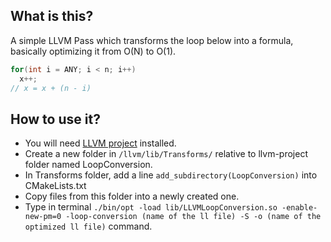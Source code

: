 ## What is this?

A simple LLVM Pass which transforms the loop below into a formula, basically optimizing it from O(N) to O(1).

```c
for(int i = ANY; i < n; i++)
  x++;
// x = x + (n - i)
```

## How to use it?

- You will need [LLVM project](https://github.com/llvm/llvm-project) installed.
- Create a new folder in `/llvm/lib/Transforms/` relative to llvm-project folder named LoopConversion.
- In Transforms folder, add a line `add_subdirectory(LoopConversion)` into CMakeLists.txt
- Copy files from this folder into a newly created one.
- Type in terminal `./bin/opt -load lib/LLVMLoopConversion.so -enable-new-pm=0 -loop-conversion (name of the ll file) -S -o (name of the optimized ll file)` command.
